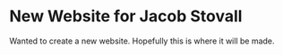 # New Website for Jacob Stovall

Wanted to create a new website. Hopefully this is where it will be made.

